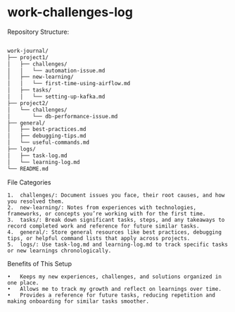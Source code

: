 # work-challenges-log

Repository Structure:

``` bash

work-journal/
├── project1/
│   ├── challenges/
│   │   └── automation-issue.md
│   ├── new-learning/
│   │   └── first-time-using-airflow.md
│   ├── tasks/
│   │   └── setting-up-kafka.md
├── project2/
│   └── challenges/
│       └── db-performance-issue.md
├── general/
│   ├── best-practices.md
│   ├── debugging-tips.md
│   └── useful-commands.md
├── logs/
│   ├── task-log.md
│   └── learning-log.md
└── README.md

```

File Categories

	1.	challenges/: Document issues you face, their root causes, and how you resolved them.
	2.	new-learning/: Notes from experiences with technologies, frameworks, or concepts you’re working with for the first time.
	3.	tasks/: Break down significant tasks, steps, and any takeaways to record completed work and reference for future similar tasks.
	4.	general/: Store general resources like best practices, debugging tips, or helpful command lists that apply across projects.
	5.	logs/: Use task-log.md and learning-log.md to track specific tasks or new learnings chronologically.

Benefits of This Setup

	•	Keeps my new experiences, challenges, and solutions organized in one place.
	•	Allows me to track my growth and reflect on learnings over time.
	•	Provides a reference for future tasks, reducing repetition and making onboarding for similar tasks smoother.
